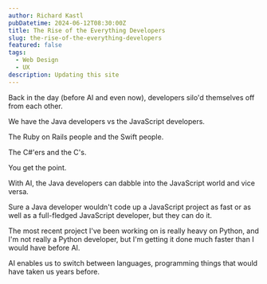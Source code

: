 ```yaml
---
author: Richard Kastl
pubDatetime: 2024-06-12T08:30:00Z
title: The Rise of the Everything Developers
slug: the-rise-of-the-everything-developers
featured: false
tags:
  - Web Design
  - UX
description: Updating this site
---
```


Back in the day (before AI and even now), developers silo'd themselves off from each other. 

We have the Java developers vs the JavaScript developers. 

The Ruby on Rails people and the Swift people. 

The C#'ers and the C's. 

You get the point. 

With AI, the Java developers can dabble into the JavaScript world and vice versa. 

Sure a Java developer wouldn't code up a JavaScript project as fast or as well as a full-fledged JavaScript developer, but they can do it. 

The most recent project I've been working on is really heavy on Python, and I'm not really a Python developer, but I'm getting it done much faster than I would have before AI.  

AI enables us to switch between languages, programming things that would have taken us years before. 
